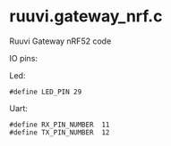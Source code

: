 # ruuvi.gateway_nrf.c
Ruuvi Gateway nRF52 code

IO pins:

Led:
```
#define LED_PIN 29
```
Uart:
```
#define RX_PIN_NUMBER  11
#define TX_PIN_NUMBER  12
```
